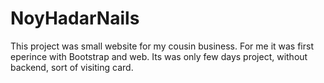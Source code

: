 # NoyHadarNails
This project was small website for my cousin business.
For me it was first eperince with Bootstrap and web.
Its was only few days project, without backend, sort of visiting card.
